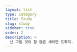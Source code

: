 ```yaml
---
layout: list
type: category
title: Study
slug: study
sidebar: true
order: 2
description: >
  난 그릴 것이 참 많은 새하얀 도화지.
---
```

